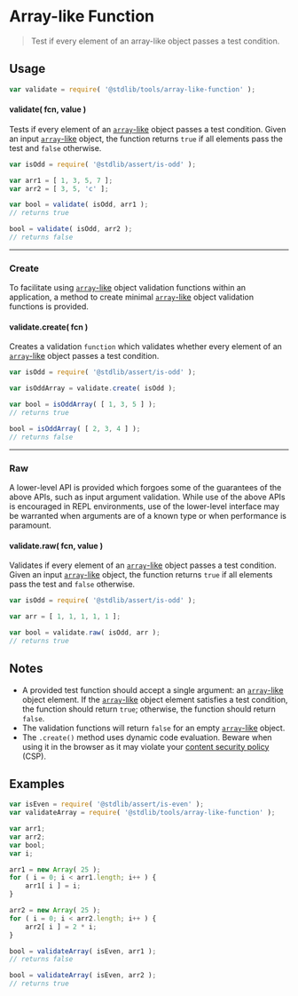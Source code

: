 # Array-like Function

> Test if every element of an array-like object passes a test condition.


<section class="usage">

## Usage

``` javascript
var validate = require( '@stdlib/tools/array-like-function' );
```

<a name="validate"></a>

#### validate( fcn, value )

Tests if every element of an [`array`-like][array-like] object passes a test condition. Given an input [`array`-like][array-like] object, the function returns `true` if all elements pass the test and `false` otherwise.

``` javascript
var isOdd = require( '@stdlib/assert/is-odd' );

var arr1 = [ 1, 3, 5, 7 ];
var arr2 = [ 3, 5, 'c' ];

var bool = validate( isOdd, arr1 );
// returns true

bool = validate( isOdd, arr2 );
// returns false
```

---

### Create

To facilitate using [`array`-like][array-like] object validation functions within an application, a method to create minimal [`array`-like][array-like] object validation functions is provided.

#### validate.create( fcn )

Creates a validation `function` which validates whether every element of an [`array`-like][array-like] object passes a test condition.

``` javascript
var isOdd = require( '@stdlib/assert/is-odd' );

var isOddArray = validate.create( isOdd );

var bool = isOddArray( [ 1, 3, 5 ] );
// returns true

bool = isOddArray( [ 2, 3, 4 ] );
// returns false
```

---

### Raw

A lower-level API is provided which forgoes some of the guarantees of the above APIs, such as input argument validation. While use of the above APIs is encouraged in REPL environments, use of the lower-level interface may be warranted when arguments are of a known type or when performance is paramount.

#### validate.raw( fcn, value )

Validates if every element of an [`array`-like][array-like] object passes a test condition. Given an input [`array`-like][array-like] object, the function returns `true` if all elements pass the test and `false` otherwise.

``` javascript
var isOdd = require( '@stdlib/assert/is-odd' );

var arr = [ 1, 1, 1, 1, 1 ];

var bool = validate.raw( isOdd, arr );
// returns true
```

</section>

<!-- /.usage -->


<section class="notes">

## Notes

* A provided test function should accept a single argument: an [`array`-like][array-like] object element. If the [`array`-like][array-like] object element satisfies a test condition, the function should return `true`; otherwise, the function should return `false`.
* The validation functions will return `false` for an empty [`array`-like][array-like] object.
* The `.create()` method uses dynamic code evaluation. Beware when using it in the browser as it may violate your [content security policy][csp] (CSP).

</section>

<!-- /.notes -->


<section class="examples">

## Examples

``` javascript
var isEven = require( '@stdlib/assert/is-even' );
var validateArray = require( '@stdlib/tools/array-like-function' );

var arr1;
var arr2;
var bool;
var i;

arr1 = new Array( 25 );
for ( i = 0; i < arr1.length; i++ ) {
    arr1[ i ] = i;
}

arr2 = new Array( 25 );
for ( i = 0; i < arr2.length; i++ ) {
    arr2[ i ] = 2 * i;
}

bool = validateArray( isEven, arr1 );
// returns false

bool = validateArray( isEven, arr2 );
// returns true
```

</section>

<!-- /.examples -->


<section class="links">

[array-like]: http://www.2ality.com/2013/05/quirk-array-like-objects.html
[csp]: https://developer.mozilla.org/en-US/docs/Web/Security/CSP

</section>

<!-- /.links -->
